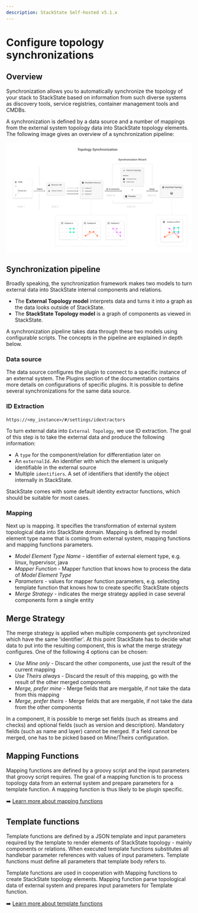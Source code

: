 ```yaml
---
description: StackState Self-hosted v5.1.x 
---
```


# Configure topology synchronizations

## Overview

Synchronization allows you to automatically synchronize the topology of your stack to StackState based on information from such diverse systems as discovery tools, service registries, container management tools and CMDBs.

A synchronization is defined by a data source and a number of mappings from the external system topology data into StackState topology elements. The following image gives an overview of a synchronization pipeline:

![](../../.gitbook/assets/topology_synchronization.png)

## Synchronization pipeline

Broadly speaking, the synchronization framework makes two models to turn external data into StackState internal components and relations.

* The **External Topology model** interprets data and turns it into a graph as the data looks outside of StackState. 
* The **StackState Topology model** is a graph of components as viewed in StackState. 

A synchronization pipeline takes data through these two models using configurable scripts. The concepts in the pipeline are explained in depth below.

### Data source

The data source configures the plugin to connect to a specific instance of an external system. The Plugins section of the documentation contains more details on configurations of specific plugins. It is possible to define several synchronizations for the same data source.

### ID Extraction

`https://<my_instance>/#/settings/idextractors`

To turn external data into `External Topology`, we use ID extraction. The goal of this step is to take the external data and produce the following information:

* A `type` for the component/relation for differentiation later on
* An `externalId`. An identifier with which the element is uniquely identifiable in the external source
* Multiple `identifiers`. A set of identifiers that identify the object internally in StackState.

StackState comes with some default identity extractor functions, which should be suitable for most cases.

### Mapping

Next up is mapping. It specifies the transformation of external system topological data into StackState domain. Mapping is defined by model element type name that is coming from external system, mapping functions and mapping functions parameters.

* _Model Element Type Name_ - identifier of external element type, e.g. linux, hypervisor, java
* _Mapper Function_ - Mapper function that knows how to process the data of _Model Element Type_
* _Parameters_ - values for mapper function parameters, e.g. selecting template function that knows how to create specific StackState objects
* _Merge Strategy_ - indicates the merge strategy applied in case several components form a single entity

## Merge Strategy

The merge strategy is applied when multiple components get synchronized which have the same 'identifier'. At this point StackState has to decide what data to put into the resulting component, this is what the merge strategy configures. One of the following 4 options can be chosen:

* _Use Mine only_ - Discard the other components, use just the result of the current mapping
* _Use Theirs always_ - Discard the result of this mapping, go with the result of the other merged components
* _Merge, prefer mine_ - Merge fields that are mergable, if not take the data from this mapping
* _Merge, prefer theirs_ - Merge fields that are mergable, if not take the data from the other components

In a component, it is possible to merge set fields \(such as streams and checks\) and optional fields \(such as version and description\). Mandatory fields \(such as name and layer\) cannot be merged. If a field cannot be merged, one has to be picked based on Mine/Theirs configuration.

## Mapping Functions

Mapping functions are defined by a groovy script and the input parameters that groovy script requires. The goal of a mapping function is to process topology data from an external system and prepare parameters for a template function. A mapping function is thus likely to be plugin specific.

➡️ [Learn more about mapping functions](/develop/developer-guides/custom-functions/mapping-functions.md)

## Template functions

Template functions are defined by a JSON template and input parameters required by the template to render elements of StackState topology - mainly components or relations. When executed template functions substitutes all handlebar parameter references with values of input parameters. Template functions must define all parameters that template body refers to.

Template functions are used in cooperation with Mapping functions to create StackState topology elements. Mapping function parse topological data of external system and prepares input parameters for Template function.

➡️ [Learn more about template functions](/develop/developer-guides/custom-functions/template-functions.md)


